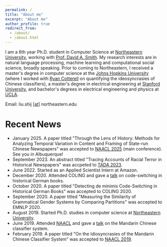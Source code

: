 ```yaml
---
permalink: /
title: "About me"
excerpt: "About me"
author_profile: true
redirect_from: 
  - /about/
  - /about.html
---
```


I am a 6th year Ph.D. student in Computer Science at [Northeastern University](https://www.khoury.northeastern.edu), working with [Prof. David A. Smith](http://www.ccs.neu.edu/home/dasmith/). My research interests are in natural language processing, machine learning and computational social science, broadly speaking. Prior to coming to Northeastern, I received a master's degree in computer science at the [Johns Hopkins University](https://www.cs.jhu.edu) (where I worked with [Ryan Cotterell](https://rycolab.github.io/authors/ryan/) on quantifying the ideosyncrasies of Chinese classifiers), a master's degree in electrical engineering at [Stanford University](https://ee.stanford.edu), and bachelor's degrees in electrical engineering and physics at [UCLA](http://www.ucla.edu).

Email: liu.shij [[at](https://en.wikipedia.org/wiki/At_sign)] northeastern.edu

# Recent News
* January 2025. A paper titled "Through the Lens of History: Methods for Analyzing Temporal Variation in Content and Framing of State-run Chinese Newspapers" was accepted to [NAACL 2025](https://2025.naacl.org/) (main conference). See you in Albuquerque!
* September 2023. An abstract titled "Tracing Accounts of Racial Terror in Historical Newspapers" was accpeted to [TADA 2023](https://tada2023.org/).
* June 2022. Started as an Applied Scientist Intern at Amazon.
* December 2020. Attended COLING and gave a [talk](https://shijia-liu.github.io/talks/2020-12-09-coling/) on code-switching in historical German books.
* October 2020. A paper titled "Detecting de minimis Code-Switching in Historical German Books" was accepted to COLING 2020.
* September 2020. A paper titled "Measuring the Similarity of Grammatical Gender Systems by Comparing Partitions" was accepted to EMNLP 2020.
* August 2019. Started Ph.D. studies in computer science at [Northeastern University](https://www.khoury.northeastern.edu).
* June 2019. Attended [NAACL](https://naacl2019.org) and gave a [talk](https://shijia-liu.github.io/talks/2019-06-05-naacl/) on the Mandarin Chinese classifier system.
* February 2019. A paper titled "On the Idiosyncrasies of the Mandarin Chinese Classifier System" was accepted to [NAACL 2019](https://naacl2019.org).

